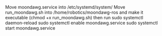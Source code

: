 Move moondawg.service into /etc/systemd/system/
Move run_moondawg.sh into /home/robotics/moondawg-ros and make it executable (chmod +x run_moondawg.sh)
then run 
sudo systemctl daemon-reload
sudo systemctl enable moondawg.service
sudo systemctl start moondawg.service
